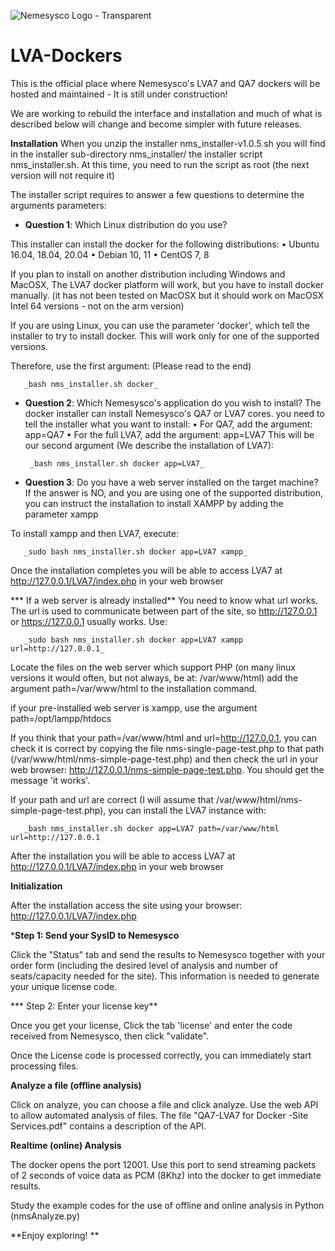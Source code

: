![Nemesysco Logo - Transparent](https://user-images.githubusercontent.com/96060753/145818860-2bbc3c12-36dc-4f9f-9ab4-4dc88b6bdd53.png)

# LVA-Dockers
This is the official place where Nemesysco's LVA7 and QA7 dockers will be hosted and maintained - It is still under construction!

We are working to rebuild the interface and installation and much of what is described below will change and become simpler with future releases.

**Installation**
When you unzip the installer nms_installer-v1.0.5.sh you will find in the installer sub-directory nms_installer/ the installer script nms_installer.sh. 
At this time, you need to run the script as root (the next version will not require it)

The installer script requires to answer a few questions to determine the arguments parameters:

* **Question 1**: Which Linux distribution do you use?

This installer can install the docker for the following distributions:
•	    Ubuntu 16.04, 18.04, 20.04
•	    Debian 10, 11
•	    CentOS 7, 8

If you plan to install on another distribution including Windows and MacOSX, The LVA7 docker platform will work, but you have to install docker manually. (it has not been tested on MacOSX but it should work on MacOSX Intel 64 versions - not on the arm version)

If you are using Linux, you can use the parameter 'docker', which tell the installer to try to install docker. This will work only for one of the supported versions.

Therefore, use the first argument: (Please read to the end)

       _bash nms_installer.sh docker_

* **Question 2**: Which Nemesysco's application do you wish to install?
The docker installer can install Nemesysco's QA7 or LVA7 cores. you need to tell the installer what you want to install:
• For QA7, add the argument: app=QA7
•	For the full LVA7, add the argument: app=LVA7
This will be our second argument (We describe the installation of LVA7): 

       _bash nms_installer.sh docker app=LVA7_

* **Question 3**: Do you have a web server installed on the target machine?
If the answer is NO, and you are using one of the supported distribution, you can instruct the installation to install XAMPP by adding the parameter xampp

To install xampp and then LVA7, execute:

       _sudo bash nms_installer.sh docker app=LVA7 xampp_

Once the installation completes you will be able to access LVA7 at http://127.0.0.1/LVA7/index.php in your web browser

*** If a web server is already installed**
You need to know what url works. The url is used to communicate between part of the site, so http://127.0.0.1 or https://127.0.0.1 usually works. Use:

       _sudo bash nms_installer.sh docker app=LVA7 xampp url=http://127.0.0.1_

Locate the files on the web server which support PHP (on many linux versions it would often, but not always, be at: /var/www/html)
add the argument path=/var/www/html to the installation command.

if your pre-installed web server is xampp, use the argument path=/opt/lampp/htdocs
 
If you think that your path=/var/www/html and url=http://127.0.0.1, you can check it is correct by copying the file nms-single-page-test.php to that path (/var/www/html/nms-simple-page-test.php) and then check the url in your web browser: http://127.0.0.1/nms-simple-page-test.php. You should get the message 'it works'.

If your path and url are correct (I will assume that /var/www/html/nms-simple-page-test.php), you can install the LVA7 instance with:

       _bash nms_installer.sh docker app=LVA7 path=/var/www/html  url=http://127.0.0.1

After the installation you will be able to access LVA7 at http://127.0.0.1/LVA7/index.php in your web browser

**Initialization**

After the installation access the site using your browser:  http://127.0.0.1/LVA7/index.php

***Step 1: Send your SysID to Nemesysco**

Click the "Status" tab and send the results to Nemesysco together with your order form (including the desired level of analysis and number of seats/capacity needed for the site). This information is needed to generate your unique license code.

*** Step 2: Enter your license key**

Once you get your license, Click the tab 'license' and enter the code received from Nemesysco, then click "validate".

Once the License code is processed correctly, you can immediately start processing files.


**Analyze a file (offline analysis)**

Click on analyze, you can choose a file and click analyze.
Use the web API to allow automated analysis of files. The file "QA7-LVA7 for Docker -Site Services.pdf" contains a description of the API.


**Realtime (online) Analysis**

The docker opens the port 12001. Use this port to send streaming packets of 2 seconds of voice data as PCM (8Khz) into the docker to get immediate results.

Study the example codes for the use of offline and online analysis in Python (nmsAnalyze.py)


**Enjoy exploring!
**
